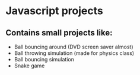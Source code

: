 # Javascript projects

## Contains small projects like:
- Ball bouncing around (DVD screen saver almost)
- Ball throwing simulation (made for physics class)
- Ball bouncing simulation
- Snake game
